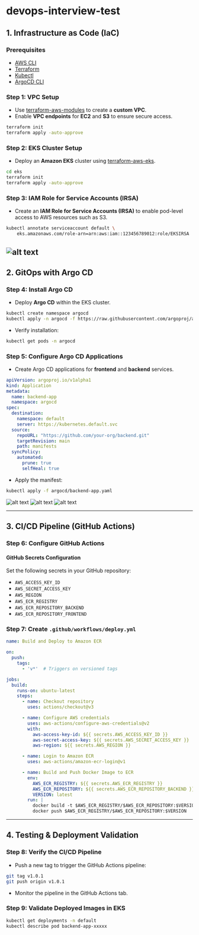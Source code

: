 # devops-interview-test


## 1. Infrastructure as Code (IaC)

### Prerequisites
- [AWS CLI](https://aws.amazon.com/cli/)
- [Terraform](https://developer.hashicorp.com/terraform/downloads)
- [Kubectl](https://kubernetes.io/docs/tasks/tools/)
- [ArgoCD CLI](https://argo-cd.readthedocs.io/en/stable/cli_installation/)

### Step 1: VPC Setup
- Use [terraform-aws-modules](https://github.com/terraform-aws-modules) to create a **custom VPC**.
- Enable **VPC endpoints** for **EC2** and **S3** to ensure secure access.

```bash
terraform init
terraform apply -auto-approve
```

### Step 2: EKS Cluster Setup
- Deploy an **Amazon EKS** cluster using [terraform-aws-eks](https://github.com/terraform-aws-modules/terraform-aws-eks).

```bash
cd eks
terraform init
terraform apply -auto-approve
```

### Step 3: IAM Role for Service Accounts (IRSA)
- Create an **IAM Role for Service Accounts (IRSA)** to enable pod-level access to AWS resources such as S3.

```bash
kubectl annotate serviceaccount default \
    eks.amazonaws.com/role-arn=arn:aws:iam::123456789012:role/EKSIRSA
```
![alt text](image.png)
---

## 2. GitOps with Argo CD

### Step 4: Install Argo CD
- Deploy **Argo CD** within the EKS cluster.

```bash
kubectl create namespace argocd
kubectl apply -n argocd -f https://raw.githubusercontent.com/argoproj/argo-cd/stable/manifests/install.yaml
```

- Verify installation:
```bash
kubectl get pods -n argocd
```


### Step 5: Configure Argo CD Applications
- Create Argo CD applications for **frontend** and **backend** services.


```yaml
apiVersion: argoproj.io/v1alpha1
kind: Application
metadata:
  name: backend-app
  namespace: argocd
spec:
  destination:
    namespace: default
    server: https://kubernetes.default.svc
  source:
    repoURL: "https://github.com/your-org/backend.git"
    targetRevision: main
    path: manifests
  syncPolicy:
    automated:
      prune: true
      selfHeal: true
```

- Apply the manifest:
```bash
kubectl apply -f argocd/backend-app.yaml
```
![alt text](image-1.png)
![alt text](image-2.png)
![alt text](image-3.png)

---

## 3. CI/CD Pipeline (GitHub Actions)

### Step 6: Configure GitHub Actions

#### GitHub Secrets Configuration
Set the following secrets in your GitHub repository:
- `AWS_ACCESS_KEY_ID`
- `AWS_SECRET_ACCESS_KEY`
- `AWS_REGION`
- `AWS_ECR_REGISTRY`
- `AWS_ECR_REPOSITORY_BACKEND`
- `AWS_ECR_REPOSITORY_FRONTEND`

### Step 7: Create `.github/workflows/deploy.yml`

```yaml
name: Build and Deploy to Amazon ECR

on:
  push:
    tags:
      - 'v*'  # Triggers on versioned tags

jobs:
  build:
    runs-on: ubuntu-latest
    steps:
      - name: Checkout repository
        uses: actions/checkout@v3

      - name: Configure AWS credentials
        uses: aws-actions/configure-aws-credentials@v2
        with:
          aws-access-key-id: ${{ secrets.AWS_ACCESS_KEY_ID }}
          aws-secret-access-key: ${{ secrets.AWS_SECRET_ACCESS_KEY }}
          aws-region: ${{ secrets.AWS_REGION }}

      - name: Login to Amazon ECR
        uses: aws-actions/amazon-ecr-login@v1

      - name: Build and Push Docker Image to ECR
        env:
          AWS_ECR_REGISTRY: ${{ secrets.AWS_ECR_REGISTRY }}
          AWS_ECR_REPOSITORY: ${{ secrets.AWS_ECR_REPOSITORY_BACKEND }}
          VERSION: latest
        run: |
          docker build -t $AWS_ECR_REGISTRY/$AWS_ECR_REPOSITORY:$VERSION ./backend
          docker push $AWS_ECR_REGISTRY/$AWS_ECR_REPOSITORY:$VERSION
```

---

## 4. Testing & Deployment Validation

### Step 8: Verify the CI/CD Pipeline
- Push a new tag to trigger the GitHub Actions pipeline:
```bash
git tag v1.0.1
git push origin v1.0.1
```
- Monitor the pipeline in the GitHub Actions tab.

### Step 9: Validate Deployed Images in EKS
```bash
kubectl get deployments -n default
kubectl describe pod backend-app-xxxxx
```


